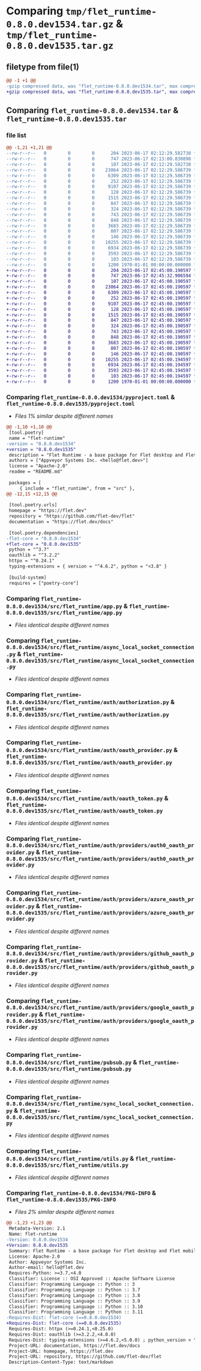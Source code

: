 # Comparing `tmp/flet_runtime-0.8.0.dev1534.tar.gz` & `tmp/flet_runtime-0.8.0.dev1535.tar.gz`

## filetype from file(1)

```diff
@@ -1 +1 @@
-gzip compressed data, was "flet_runtime-0.8.0.dev1534.tar", max compression
+gzip compressed data, was "flet_runtime-0.8.0.dev1535.tar", max compression
```

## Comparing `flet_runtime-0.8.0.dev1534.tar` & `flet_runtime-0.8.0.dev1535.tar`

### file list

```diff
@@ -1,21 +1,21 @@
--rw-r--r--   0        0        0      204 2023-06-17 02:12:29.582738 flet_runtime-0.8.0.dev1534/README.md
--rw-r--r--   0        0        0      747 2023-06-17 02:13:00.830898 flet_runtime-0.8.0.dev1534/pyproject.toml
--rw-r--r--   0        0        0      107 2023-06-17 02:12:29.582738 flet_runtime-0.8.0.dev1534/src/flet_runtime/__init__.py
--rw-r--r--   0        0        0    23064 2023-06-17 02:12:29.586739 flet_runtime-0.8.0.dev1534/src/flet_runtime/app.py
--rw-r--r--   0        0        0     6309 2023-06-17 02:12:29.586739 flet_runtime-0.8.0.dev1534/src/flet_runtime/async_local_socket_connection.py
--rw-r--r--   0        0        0      252 2023-06-17 02:12:29.586739 flet_runtime-0.8.0.dev1534/src/flet_runtime/auth/__init__.py
--rw-r--r--   0        0        0     9107 2023-06-17 02:12:29.586739 flet_runtime-0.8.0.dev1534/src/flet_runtime/auth/authorization.py
--rw-r--r--   0        0        0      128 2023-06-17 02:12:29.586739 flet_runtime-0.8.0.dev1534/src/flet_runtime/auth/group.py
--rw-r--r--   0        0        0     1515 2023-06-17 02:12:29.586739 flet_runtime-0.8.0.dev1534/src/flet_runtime/auth/oauth_provider.py
--rw-r--r--   0        0        0      847 2023-06-17 02:12:29.586739 flet_runtime-0.8.0.dev1534/src/flet_runtime/auth/oauth_token.py
--rw-r--r--   0        0        0      324 2023-06-17 02:12:29.586739 flet_runtime-0.8.0.dev1534/src/flet_runtime/auth/providers/__init__.py
--rw-r--r--   0        0        0      743 2023-06-17 02:12:29.586739 flet_runtime-0.8.0.dev1534/src/flet_runtime/auth/providers/auth0_oauth_provider.py
--rw-r--r--   0        0        0      848 2023-06-17 02:12:29.586739 flet_runtime-0.8.0.dev1534/src/flet_runtime/auth/providers/azure_oauth_provider.py
--rw-r--r--   0        0        0     3683 2023-06-17 02:12:29.586739 flet_runtime-0.8.0.dev1534/src/flet_runtime/auth/providers/github_oauth_provider.py
--rw-r--r--   0        0        0      807 2023-06-17 02:12:29.586739 flet_runtime-0.8.0.dev1534/src/flet_runtime/auth/providers/google_oauth_provider.py
--rw-r--r--   0        0        0      146 2023-06-17 02:12:29.586739 flet_runtime-0.8.0.dev1534/src/flet_runtime/auth/user.py
--rw-r--r--   0        0        0    10255 2023-06-17 02:12:29.586739 flet_runtime-0.8.0.dev1534/src/flet_runtime/pubsub.py
--rw-r--r--   0        0        0     6934 2023-06-17 02:12:29.586739 flet_runtime-0.8.0.dev1534/src/flet_runtime/sync_local_socket_connection.py
--rw-r--r--   0        0        0     3593 2023-06-17 02:12:29.586739 flet_runtime-0.8.0.dev1534/src/flet_runtime/utils.py
--rw-r--r--   0        0        0      103 2023-06-17 02:12:29.586739 flet_runtime-0.8.0.dev1534/src/flet_runtime/version.py
--rw-r--r--   0        0        0     1200 1970-01-01 00:00:00.000000 flet_runtime-0.8.0.dev1534/PKG-INFO
+-rw-r--r--   0        0        0      204 2023-06-17 02:45:00.190597 flet_runtime-0.8.0.dev1535/README.md
+-rw-r--r--   0        0        0      747 2023-06-17 02:45:32.906594 flet_runtime-0.8.0.dev1535/pyproject.toml
+-rw-r--r--   0        0        0      107 2023-06-17 02:45:00.190597 flet_runtime-0.8.0.dev1535/src/flet_runtime/__init__.py
+-rw-r--r--   0        0        0    23064 2023-06-17 02:45:00.190597 flet_runtime-0.8.0.dev1535/src/flet_runtime/app.py
+-rw-r--r--   0        0        0     6309 2023-06-17 02:45:00.190597 flet_runtime-0.8.0.dev1535/src/flet_runtime/async_local_socket_connection.py
+-rw-r--r--   0        0        0      252 2023-06-17 02:45:00.190597 flet_runtime-0.8.0.dev1535/src/flet_runtime/auth/__init__.py
+-rw-r--r--   0        0        0     9107 2023-06-17 02:45:00.190597 flet_runtime-0.8.0.dev1535/src/flet_runtime/auth/authorization.py
+-rw-r--r--   0        0        0      128 2023-06-17 02:45:00.190597 flet_runtime-0.8.0.dev1535/src/flet_runtime/auth/group.py
+-rw-r--r--   0        0        0     1515 2023-06-17 02:45:00.190597 flet_runtime-0.8.0.dev1535/src/flet_runtime/auth/oauth_provider.py
+-rw-r--r--   0        0        0      847 2023-06-17 02:45:00.190597 flet_runtime-0.8.0.dev1535/src/flet_runtime/auth/oauth_token.py
+-rw-r--r--   0        0        0      324 2023-06-17 02:45:00.190597 flet_runtime-0.8.0.dev1535/src/flet_runtime/auth/providers/__init__.py
+-rw-r--r--   0        0        0      743 2023-06-17 02:45:00.190597 flet_runtime-0.8.0.dev1535/src/flet_runtime/auth/providers/auth0_oauth_provider.py
+-rw-r--r--   0        0        0      848 2023-06-17 02:45:00.190597 flet_runtime-0.8.0.dev1535/src/flet_runtime/auth/providers/azure_oauth_provider.py
+-rw-r--r--   0        0        0     3683 2023-06-17 02:45:00.190597 flet_runtime-0.8.0.dev1535/src/flet_runtime/auth/providers/github_oauth_provider.py
+-rw-r--r--   0        0        0      807 2023-06-17 02:45:00.190597 flet_runtime-0.8.0.dev1535/src/flet_runtime/auth/providers/google_oauth_provider.py
+-rw-r--r--   0        0        0      146 2023-06-17 02:45:00.190597 flet_runtime-0.8.0.dev1535/src/flet_runtime/auth/user.py
+-rw-r--r--   0        0        0    10255 2023-06-17 02:45:00.194597 flet_runtime-0.8.0.dev1535/src/flet_runtime/pubsub.py
+-rw-r--r--   0        0        0     6934 2023-06-17 02:45:00.194597 flet_runtime-0.8.0.dev1535/src/flet_runtime/sync_local_socket_connection.py
+-rw-r--r--   0        0        0     3593 2023-06-17 02:45:00.194597 flet_runtime-0.8.0.dev1535/src/flet_runtime/utils.py
+-rw-r--r--   0        0        0      103 2023-06-17 02:45:00.194597 flet_runtime-0.8.0.dev1535/src/flet_runtime/version.py
+-rw-r--r--   0        0        0     1200 1970-01-01 00:00:00.000000 flet_runtime-0.8.0.dev1535/PKG-INFO
```

### Comparing `flet_runtime-0.8.0.dev1534/pyproject.toml` & `flet_runtime-0.8.0.dev1535/pyproject.toml`

 * *Files 1% similar despite different names*

```diff
@@ -1,10 +1,10 @@
 [tool.poetry]
 name = "flet-runtime"
-version = "0.8.0.dev1534"
+version = "0.8.0.dev1535"
 description = "Flet Runtime - a base package for Flet desktop and Flet mobile."
 authors = ["Appveyor Systems Inc. <hello@flet.dev>"]
 license = "Apache-2.0"
 readme = "README.md"
 
 packages = [
     { include = "flet_runtime", from = "src" },
@@ -12,15 +12,15 @@
 
 [tool.poetry.urls]
 homepage = "https://flet.dev"
 repository = "https://github.com/flet-dev/flet"
 documentation = "https://flet.dev/docs"
 
 [tool.poetry.dependencies]
-flet-core = "0.8.0.dev1534"
+flet-core = "0.8.0.dev1535"
 python = "^3.7"
 oauthlib = "^3.2.2"
 httpx = "^0.24.1"
 typing-extensions = { version = "^4.6.2", python = "<3.8" }
 
 [build-system]
 requires = ["poetry-core"]
```

### Comparing `flet_runtime-0.8.0.dev1534/src/flet_runtime/app.py` & `flet_runtime-0.8.0.dev1535/src/flet_runtime/app.py`

 * *Files identical despite different names*

### Comparing `flet_runtime-0.8.0.dev1534/src/flet_runtime/async_local_socket_connection.py` & `flet_runtime-0.8.0.dev1535/src/flet_runtime/async_local_socket_connection.py`

 * *Files identical despite different names*

### Comparing `flet_runtime-0.8.0.dev1534/src/flet_runtime/auth/authorization.py` & `flet_runtime-0.8.0.dev1535/src/flet_runtime/auth/authorization.py`

 * *Files identical despite different names*

### Comparing `flet_runtime-0.8.0.dev1534/src/flet_runtime/auth/oauth_provider.py` & `flet_runtime-0.8.0.dev1535/src/flet_runtime/auth/oauth_provider.py`

 * *Files identical despite different names*

### Comparing `flet_runtime-0.8.0.dev1534/src/flet_runtime/auth/oauth_token.py` & `flet_runtime-0.8.0.dev1535/src/flet_runtime/auth/oauth_token.py`

 * *Files identical despite different names*

### Comparing `flet_runtime-0.8.0.dev1534/src/flet_runtime/auth/providers/auth0_oauth_provider.py` & `flet_runtime-0.8.0.dev1535/src/flet_runtime/auth/providers/auth0_oauth_provider.py`

 * *Files identical despite different names*

### Comparing `flet_runtime-0.8.0.dev1534/src/flet_runtime/auth/providers/azure_oauth_provider.py` & `flet_runtime-0.8.0.dev1535/src/flet_runtime/auth/providers/azure_oauth_provider.py`

 * *Files identical despite different names*

### Comparing `flet_runtime-0.8.0.dev1534/src/flet_runtime/auth/providers/github_oauth_provider.py` & `flet_runtime-0.8.0.dev1535/src/flet_runtime/auth/providers/github_oauth_provider.py`

 * *Files identical despite different names*

### Comparing `flet_runtime-0.8.0.dev1534/src/flet_runtime/auth/providers/google_oauth_provider.py` & `flet_runtime-0.8.0.dev1535/src/flet_runtime/auth/providers/google_oauth_provider.py`

 * *Files identical despite different names*

### Comparing `flet_runtime-0.8.0.dev1534/src/flet_runtime/pubsub.py` & `flet_runtime-0.8.0.dev1535/src/flet_runtime/pubsub.py`

 * *Files identical despite different names*

### Comparing `flet_runtime-0.8.0.dev1534/src/flet_runtime/sync_local_socket_connection.py` & `flet_runtime-0.8.0.dev1535/src/flet_runtime/sync_local_socket_connection.py`

 * *Files identical despite different names*

### Comparing `flet_runtime-0.8.0.dev1534/src/flet_runtime/utils.py` & `flet_runtime-0.8.0.dev1535/src/flet_runtime/utils.py`

 * *Files identical despite different names*

### Comparing `flet_runtime-0.8.0.dev1534/PKG-INFO` & `flet_runtime-0.8.0.dev1535/PKG-INFO`

 * *Files 2% similar despite different names*

```diff
@@ -1,23 +1,23 @@
 Metadata-Version: 2.1
 Name: flet-runtime
-Version: 0.8.0.dev1534
+Version: 0.8.0.dev1535
 Summary: Flet Runtime - a base package for Flet desktop and Flet mobile.
 License: Apache-2.0
 Author: Appveyor Systems Inc.
 Author-email: hello@flet.dev
 Requires-Python: >=3.7,<4.0
 Classifier: License :: OSI Approved :: Apache Software License
 Classifier: Programming Language :: Python :: 3
 Classifier: Programming Language :: Python :: 3.7
 Classifier: Programming Language :: Python :: 3.8
 Classifier: Programming Language :: Python :: 3.9
 Classifier: Programming Language :: Python :: 3.10
 Classifier: Programming Language :: Python :: 3.11
-Requires-Dist: flet-core (==0.8.0.dev1534)
+Requires-Dist: flet-core (==0.8.0.dev1535)
 Requires-Dist: httpx (>=0.24.1,<0.25.0)
 Requires-Dist: oauthlib (>=3.2.2,<4.0.0)
 Requires-Dist: typing-extensions (>=4.6.2,<5.0.0) ; python_version < "3.8"
 Project-URL: documentation, https://flet.dev/docs
 Project-URL: homepage, https://flet.dev
 Project-URL: repository, https://github.com/flet-dev/flet
 Description-Content-Type: text/markdown
```


